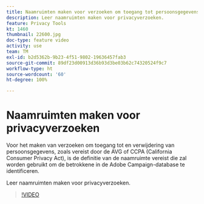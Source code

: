 ```yaml
---
title: Naamruimten maken voor verzoeken om toegang tot persoonsgegevens in Adobe Campaign Standard (ACS)
description: Leer naamruimten maken voor privacyverzoeken.
feature: Privacy Tools
kt: 1460
thumbnail: 22600.jpg
doc-type: feature video
activity: use
team: TM
exl-id: b2d5362b-9b23-4f51-9802-19636457fab3
source-git-commit: 89df23d00913d36b93d3be03b62c74320524f9c7
workflow-type: ht
source-wordcount: '60'
ht-degree: 100%

---
```


# Naamruimten maken voor privacyverzoeken

Voor het maken van verzoeken om toegang tot en verwijdering van persoonsgegevens, zoals vereist door de AVG of CCPA (California Consumer Privacy Act), is de definitie van de naamruimte vereist die zal worden gebruikt om de betrokkene in de Adobe Campaign-database te identificeren.

Leer naamruimten maken voor privacyverzoeken.

>[!VIDEO](https://video.tv.adobe.com/v/22600?quality=12&learn=on)

